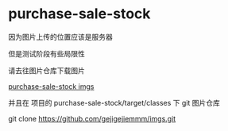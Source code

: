 # purchase-sale-stock
因为图片上传的位置应该是服务器

但是测试阶段有些局限性

请去往图片仓库下载图片

[purchase-sale-stock imgs](https://github.com/gejigejiemmm/imgs.git)

并且在 项目的 ⁨purchase-sale-stock⁩/⁨target⁩/classes 下
git 图片仓库

git clone https://github.com/gejigejiemmm/imgs.git
